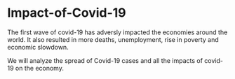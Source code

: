 # Impact-of-Covid-19
The first wave of covid-19 has adversly impacted the economies around the world. It also resulted in more deaths, unemployment, rise in poverty and economic slowdown.

We will analyze the spread of Covid-19 cases and all the impacts of covid-19 on the economy.
